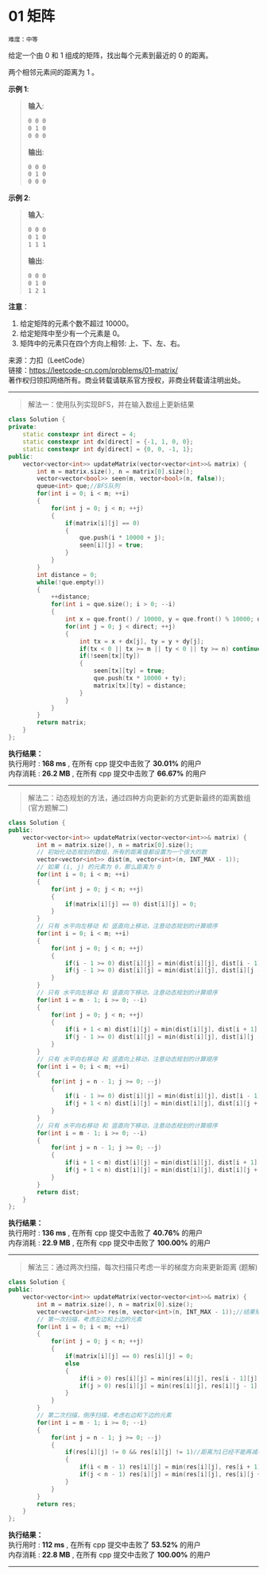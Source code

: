 # 01 矩阵 #  
`难度：中等` 

给定一个由 0 和 1 组成的矩阵，找出每个元素到最近的 0 的距离。  

两个相邻元素间的距离为 1 。  

**示例 1**:  
>**输入**:   
>```markdown  
>0 0 0  
>0 1 0  
>0 0 0  
>```  
>**输出**:   
>```markdown  
>0 0 0  
>0 1 0  
>0 0 0  
>```  

**示例 2**:  
>**输入**:   
>```markdown  
>0 0 0  
>0 1 0  
>1 1 1  
>```  
>**输出**:   
>```markdown  
>0 0 0  
>0 1 0  
>1 2 1  
>```  

**注意**：  
1. 给定矩阵的元素个数不超过 10000。
2. 给定矩阵中至少有一个元素是 0。
3. 矩阵中的元素只在四个方向上相邻: 上、下、左、右。  

来源：力扣（LeetCode）  
链接：https://leetcode-cn.com/problems/01-matrix/  
著作权归领扣网络所有。商业转载请联系官方授权，非商业转载请注明出处。  

---  
>解法一：使用队列实现BFS，并在输入数组上更新结果  

```C++  
class Solution {
private:
    static constexpr int direct = 4;
    static constexpr int dx[direct] = {-1, 1, 0, 0};
    static constexpr int dy[direct] = {0, 0, -1, 1};
public:
    vector<vector<int>> updateMatrix(vector<vector<int>>& matrix) {
        int m = matrix.size(), n = matrix[0].size();
        vector<vector<bool>> seen(m, vector<bool>(n, false));
        queue<int> que;//BFS队列
        for(int i = 0; i < m; ++i)
        {
            for(int j = 0; j < n; ++j)
            {
                if(matrix[i][j] == 0)
                {
                    que.push(i * 10000 + j);
                    seen[i][j] = true;
                }
            }
        }
        int distance = 0;
        while(!que.empty())
        {
            ++distance;
            for(int i = que.size(); i > 0; --i)
            {
                int x = que.front() / 10000, y = que.front() % 10000; que.pop();
                for(int j = 0; j < direct; ++j)
                {
                    int tx = x + dx[j], ty = y + dy[j];
                    if(tx < 0 || tx >= m || ty < 0 || ty >= n) continue;
                    if(!seen[tx][ty])
                    {
                        seen[tx][ty] = true;
                        que.push(tx * 10000 + ty);
                        matrix[tx][ty] = distance;
                    }
                }
            }
        }
        return matrix;
    }
};
```  

**执行结果：**  
执行用时 : **168 ms** , 在所有 cpp 提交中击败了 **30.01%** 的用户  
内存消耗 : **26.2 MB** , 在所有 cpp 提交中击败了 **66.67%** 的用户  

---  
>解法二：动态规划的方法，通过四种方向更新的方式更新最终的距离数组 (官方题解二)  

```C++  
class Solution {
public:
    vector<vector<int>> updateMatrix(vector<vector<int>>& matrix) {
        int m = matrix.size(), n = matrix[0].size();
        // 初始化动态规划的数组，所有的距离值都设置为一个很大的数
        vector<vector<int>> dist(m, vector<int>(n, INT_MAX - 1));
        // 如果 (i, j) 的元素为 0，那么距离为 0
        for(int i = 0; i < m; ++i)
        {
            for(int j = 0; j < n; ++j)
            {
                if(matrix[i][j] == 0) dist[i][j] = 0;
            }
        }
        // 只有 水平向左移动 和 竖直向上移动，注意动态规划的计算顺序
        for(int i = 0; i < m; ++i)
        {
            for(int j = 0; j < n; ++j)
            {
                if(i - 1 >= 0) dist[i][j] = min(dist[i][j], dist[i - 1][j] + 1);
                if(j - 1 >= 0) dist[i][j] = min(dist[i][j], dist[i][j - 1] + 1);
            }
        }
        // 只有 水平向左移动 和 竖直向下移动，注意动态规划的计算顺序
        for(int i = m - 1; i >= 0; --i)
        {
            for(int j = 0; j < n; ++j)
            {
                if(i + 1 < m) dist[i][j] = min(dist[i][j], dist[i + 1][j] + 1);
                if(j - 1 >= 0) dist[i][j] = min(dist[i][j], dist[i][j - 1] + 1);
            }
        }
        // 只有 水平向右移动 和 竖直向上移动，注意动态规划的计算顺序
        for(int i = 0; i < m; ++i)
        {
            for(int j = n - 1; j >= 0; --j)
            {
                if(i - 1 >= 0) dist[i][j] = min(dist[i][j], dist[i - 1][j] + 1);
                if(j + 1 < n) dist[i][j] = min(dist[i][j], dist[i][j + 1] + 1);
            }
        }
        // 只有 水平向右移动 和 竖直向下移动，注意动态规划的计算顺序
        for(int i = m - 1; i >= 0; --i)
        {
            for(int j = n - 1; j >= 0; --j)
            {
                if(i + 1 < m) dist[i][j] = min(dist[i][j], dist[i + 1][j] + 1);
                if(j + 1 < n) dist[i][j] = min(dist[i][j], dist[i][j + 1] + 1);
            }
        }
        return dist;
    }
};
```  

**执行结果：**  
执行用时 : **136 ms** , 在所有 cpp 提交中击败了 **40.76%** 的用户  
内存消耗 : **22.9 MB** , 在所有 cpp 提交中击败了 **100.00%** 的用户  

---  
>解法三：通过两次扫描，每次扫描只考虑一半的梯度方向来更新距离 (题解)  

```C++  
class Solution {
public:
    vector<vector<int>> updateMatrix(vector<vector<int>>& matrix) {
        int m = matrix.size(), n = matrix[0].size();
        vector<vector<int>> res(m, vector<int>(n, INT_MAX - 1));//结果矩阵
        // 第一次扫描，考虑左边和上边的元素
        for(int i = 0; i < m; ++i)
        {
            for(int j = 0; j < n; ++j)
            {
                if(matrix[i][j] == 0) res[i][j] = 0;
                else
                {
                    if(i > 0) res[i][j] = min(res[i][j], res[i - 1][j] + 1);
                    if(j > 0) res[i][j] = min(res[i][j], res[i][j - 1] + 1);
                }
            }
        }
        // 第二次扫描，倒序扫描，考虑右边和下边的元素
        for(int i = m - 1; i >= 0; --i)
        {
            for(int j = n - 1; j >= 0; --j)
            {
                if(res[i][j] != 0 && res[i][j] != 1)//距离为1已经不能再减小了
                {
                    if(i < m - 1) res[i][j] = min(res[i][j], res[i + 1][j] + 1);
                    if(j < n - 1) res[i][j] = min(res[i][j], res[i][j + 1] + 1);
                }
            }
        }
        return res;
    }
};
```  

**执行结果：**  
执行用时 : **112 ms** , 在所有 cpp 提交中击败了 **53.52%** 的用户  
内存消耗 : **22.8 MB** , 在所有 cpp 提交中击败了 **100.00%** 的用户  

---  
